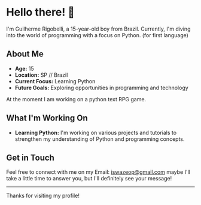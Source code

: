 # Hello there! 👋

I'm Guilherme Rigobelli, a 15-year-old boy from Brazil. Currently, I'm diving into the world of programming with a focus on Python. (for first language)

## About Me

- **Age:** 15
- **Location:** SP // Brazil
- **Current Focus:** Learning Python
- **Future Goals:** Exploring opportunities in programming and technology

At the moment I am working on a python text RPG game.

## What I'm Working On

- **Learning Python:** I'm working on various projects and tutorials to strengthen my understanding of Python and programming concepts.

## Get in Touch

Feel free to connect with me on my Email: iswazeop@gmail.com
maybe I'll take a little time to answer you, but I'll definitely see your message!

---

Thanks for visiting my profile!

